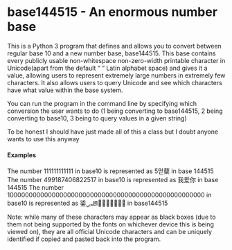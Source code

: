 # base144515 - An enormous number base
This is a Python 3 program that defines and allows you to convert between regular base 10 and a new number base, base144515. This base contains every publicly usable non-whitespace non-zero-width printable character in Unicode(apart from the default “ “ Latin alphabet space) and gives it a value, allowing users to represent extremely large numbers in extremely few characters. It also allows users to query Unicode and see which characters have what value within the base system. 

You can run the program in the command line by specifying which conversion the user wants to do (1 being converting to base144515, 2 being converting to base10, 3 being to query values in a given string)

To be honest I should have just made all of this a class but I doubt anyone wants to use this anyway

#### Examples
The number 111111111111 in base10 is represented as 5먿糵 in base 144515
The number 499187406822517 in base10 is represented as 我爱你 in base 144515
The number 1000000000000000000000000000000000000000000000000000 in base10 is represented as 鋈ﴢ𖮀𰀽撾敜𥟀𡵭𣭲𬓝 in base144515

Note: while many of these characters may appear as black boxes (due to them not being supported by the fonts on whichever device this is being viewed on), they are all official Unicode characters and can be uniquely identified if copied and pasted back into the program.